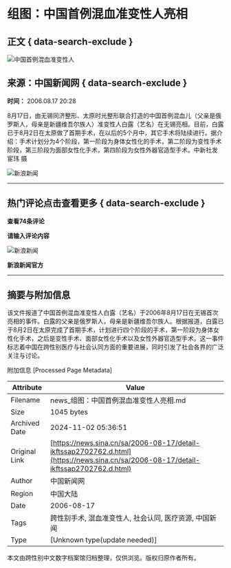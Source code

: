 # 组图：中国首例混血准变性人亮相

## 正文 { data-search-exclude }


![中国首例混血准变性人](https://n.sinaimg.cn/sinakd10200/360/w180h180/20221208/9a5e-68863e2aa95fcb69c00720aa3d256d64.jpg)

## 来源：中国新闻网 { data-search-exclude }

**时间：** 2006.08.17 20:28

8月17日，由无锡同济整形、太原时光整形联合打造的中国首例混血儿（父亲是俄罗斯人，母亲是新疆维吾尔族人）准变性人白露（艺名）在无锡亮相。目前，白露已于8月2日在太原做了首期手术，在以后的5个月中，其它手术将陆续进行。据介绍：手术计划分为4个阶段，第一阶段为身体女性化的手术，第二阶段为变性手术阶段，第三阶段为面部女性化手术，第四阶段为女性外器官造型手术。中新社发 宦玮 摄

![新浪新闻](https://n.sinaimg.cn/default/2fb77759/20151125/320X320.png)

---

## 热门评论点击查看更多 { data-search-exclude }

**查看74条评论**

**请输入评论内容**

![新浪新闻](https://n.sinaimg.cn/default/80905340/20200331/sinalogo.png)

**新浪新闻官方**

---

## 摘要与附加信息

<!-- tcd_abstract -->
该文件报道了中国首例混血准变性人白露（艺名）于2006年8月17日在无锡首次亮相的事件。白露的父亲是俄罗斯人，母亲是新疆维吾尔族人。根据报道，白露已于8月2日在太原完成了首期手术，计划进行四个阶段的手术，第一阶段为身体女性化手术，之后是变性手术、面部女性化手术以及女性外器官造型手术。这一事件标志着中国在跨性别医疗与社会认同方面的重要进展，同时引发了社会各界的广泛关注与讨论。
<!-- tcd_abstract_end -->

附加信息 [Processed Page Metadata]

| Attribute       | Value                                  |
|-----------------|----------------------------------------|
| Filename        | news_组图：中国首例混血准变性人亮相.md                             |
| Size            | 1045 bytes                           |
| Archived Date   | 2024-11-02 05:36:51                             |
| Original Link   | [https://news.sina.cn/sa/2006-08-17/detail-ikftssap2702762.d.html](https://news.sina.cn/sa/2006-08-17/detail-ikftssap2702762.d.html)                       |
| Author          | 中国新闻网                               |
| Region          | 中国大陆                               |
| Date            | 2006-08-17                                 |
| Tags            | 跨性别手术, 混血准变性人, 社会认同, 医疗资源, 中国新闻                                 |
| Type            | [Unknown type(update needed)]                                 |
<!-- tcd_table_end -->

本文由跨性别中文数字档案馆归档整理，仅供浏览。版权归原作者所有。
